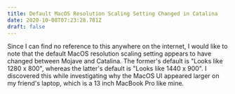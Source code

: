 ```yaml
---
title: Default MacOS Resolution Scaling Setting Changed in Catalina
date: 2020-10-08T07:23:28.781Z
draft: false
---
```

Since I can find no reference to this anywhere on the internet, I would like to note that the default MacOS resolution scaling setting appears to have changed between Mojave and Catalina. The former's default is "Looks like 1280 x 800", whereas the latter's default is "Looks like 1440 x 900". I discovered this while investigating why the MacOS UI appeared larger on my friend's laptop, which is a 13 inch MacBook Pro like mine.